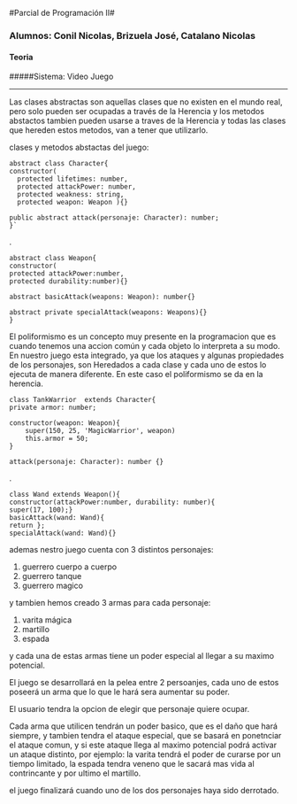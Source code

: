 #Parcial de Programación II#

### Alumnos: Conil Nicolas, Brizuela José, Catalano Nicolas ###

#### Teoria
#####Sistema: Video Juego
***

   Las clases abstractas son aquellas clases que no existen en el mundo real, pero solo pueden ser ocupadas a través de la Herencia y los metodos abstactos tambien pueden usarse a traves de la Herencia y todas las clases que hereden estos metodos, van a tener que utilizarlo.

clases y metodos abstactas del juego: 

	abstract class Character{
    constructor(
      protected lifetimes: number,
      protected attackPower: number,
      protected weakness: string,
      protected weapon: Weapon ){}

    public abstract attack(personaje: Character): number;
   	}`

.

	abstract class Weapon{
    constructor(
    protected attackPower:number, 
    protected durability:number){}
  
    abstract basicAttack(weapons: Weapon): number{}

    abstract private specialAttack(weapons: Weapons){}
    }


El poliformismo es un concepto muy presente en la programacion que es cuando tenemos una accion común y cada objeto lo interpreta a su modo. En nuestro juego esta integrado, ya que los ataques y algunas propiedades de los personajes, son Heredados a cada clase y cada uno de estos lo ejecuta de manera diferente. En este caso el poliformismo se da en la herencia.


    class TankWarrior  extends Character{
    private armor: number;

    constructor(weapon: Weapon){
        super(150, 25, 'MagicWarrior', weapon)
        this.armor = 50;
    }

    attack(personaje: Character): number {}

.

	
    class Wand extends Weapon(){
  	constructor(attackPower:number, durability: number){
    super(17, 100);}
 	basicAttack(wand: Wand){
    return };
  	specialAttack(wand: Wand){}


ademas nestro juego cuenta con 3 distintos personajes:
 
 1. guerrero cuerpo a cuerpo
 2. guerrero tanque 
 3. guerrero magico

y tambien hemos creado 3 armas para cada personaje:

1. varita mágica
2. martillo
3. espada

y cada una de estas armas tiene un poder especial al llegar a su maximo potencial. 

El juego se desarrollará en la pelea entre 2 persoanjes, cada uno de estos poseerá un arma que lo que le hará sera aumentar su poder.

El usuario tendra la opcion de elegir que personaje quiere ocupar.  

Cada arma que utilicen tendrán un poder basico, que es el daño que hará siempre, y tambien tendra el ataque especial, que se basará en ponetnciar el ataque comun, y si este ataque llega al maximo potencial podrá activar un ataque distinto, por ejemplo: la varita tendrá el poder de curarse por un tiempo limitado, la espada tendra veneno que le sacará mas vida al contrincante y por ultimo el martillo.

el juego finalizará cuando uno de los dos personajes haya sido derrotado.

